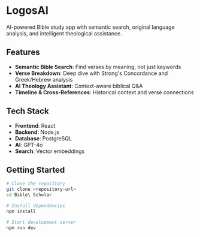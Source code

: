 # LogosAI

AI-powered Bible study app with semantic search, original language analysis, and intelligent theological assistance.

## Features

- **Semantic Bible Search**: Find verses by meaning, not just keywords
- **Verse Breakdown**: Deep dive with Strong's Concordance and Greek/Hebrew analysis  
- **AI Theology Assistant**: Context-aware biblical Q&A
- **Timeline & Cross-References**: Historical context and verse connections

## Tech Stack

- **Frontend**: React
- **Backend**: Node.js
- **Database**: PostgreSQL
- **AI**: GPT-4o
- **Search**: Vector embeddings

## Getting Started

```bash
# Clone the repository
git clone <repository-url>
cd Bible\ Scholar

# Install dependencies
npm install

# Start development server
npm run dev
```